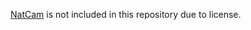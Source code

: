 [NatCam](https://assetstore.unity.com/packages/tools/integration/natcam-webcam-api-52154) is not included in this repository due to license.